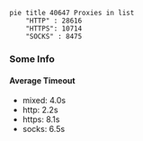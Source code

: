 
```mermaid
pie title 40647 Proxies in list
    "HTTP" : 28616
    "HTTPS": 10714
    "SOCKS" : 8475
```

### Some Info
#### Average Timeout

- mixed: 4.0s
- http: 2.2s
- https: 8.1s
- socks: 6.5s